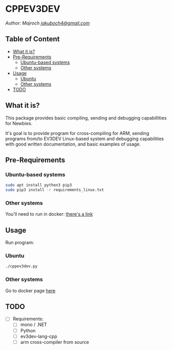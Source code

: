 # CPPEV3DEV
*Author: Majroch <jakuboch4@gmail.com>*

## Table of Content
  - [What it is?](#what-it-is)
  - [Pre-Requirements](#pre-requirements)
    - [Ubuntu-based systems](#ubuntu-based-systems)
    - [Other systems](#other-systems)
  - [Usage](#usage)
    - [Ubuntu](#ubuntu)
    - [Other systems](#other-systems-1)
  - [TODO](#todo)

## What it is?
This package provides basic compiling, sending and debugging capabillities for Newbies.

It's goal is to provide program for cross-compiling for ARM, sending programs from/to EV3DEV Linux-based system and debugging capabilities with good written documentation, and basic examples of usage.

## Pre-Requirements

### Ubuntu-based systems
```bash
sudo apt install python3 pip3
sudo pip3 install -r requirements_linux.txt
```

### Other systems
You'll need to run in docker: [there's a link](https://hub.docker.com/repository/docker/majroch/cppev3dev)

## Usage
Run program:
### Ubuntu
```bash
./cppev3dev.py
```

### Other systems
Go to docker page [here](https://hub.docker.com/repository/docker/majroch/cppev3dev)

## TODO
- [ ] Requirements:
   - [ ] mono / .NET
   - [ ] Python
   - [ ] ev3dev-lang-cpp
   - [ ] arm cross-compiler from source
